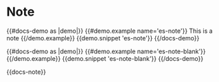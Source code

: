 # Note

{{#docs-demo as |demo|}}
  {{#demo.example name='es-note'}}
    <EsNote>
      This is a note
    </EsNote>
  {{/demo.example}}
  {{demo.snippet 'es-note'}}
{{/docs-demo}}

{{#docs-demo as |demo|}}
  {{#demo.example name='es-note-blank'}}
    <EsNote />
  {{/demo.example}}
  {{demo.snippet 'es-note-blank'}}
{{/docs-demo}}

{{docs-note}}
